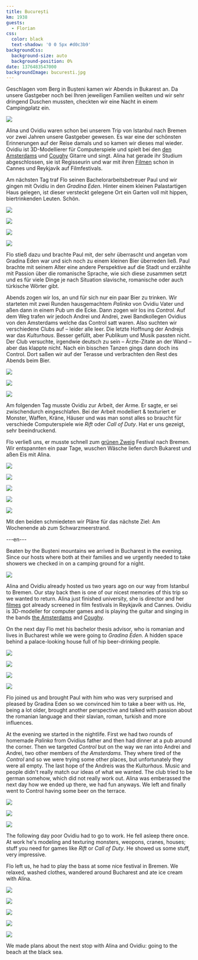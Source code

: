 ```yaml
---
title: București
km: 1938
guests:
  - Florian
css:
  color: black
  text-shadow: '0 0 5px #d0c3b9'
backgroundCss:
  background-size: auto
  background-position: 0%
date: 1376483547000
backgroundImage: bucuresti.jpg
---
```


Geschlagen vom Berg in Bușteni kamen wir Abends in Bukarest an. Da unsere Gastgeber noch bei Ihren jeweiligen Familien weilten und wir sehr dringend Duschen mussten, checkten wir eine Nacht in einem Campingplatz ein.

![](IMG_3051)

Alina und Ovidiu waren schon bei unserem Trip von Istanbul nach Bremen vor zwei Jahren unsere Gastgeber gewesen. Es war eine der schönsten Erinnerungen auf der Reise damals und so kamen wir dieses mal wieder. Ovidiu ist 3D-Modellierer für Computerspiele und spielt bei den [den Amsterdams](http://en.wikipedia.org/wiki/The_Amsterdams) und [Coughy](https://www.facebook.com/CoughyCoughy) Gitarre und singt. Alina hat gerade ihr Studium abgeschlossen, sie ist Regisseurin und war mit ihren [Filmen](http://vimeo.com/alinamanolache) schon in Cannes und Reykjavík auf Filmfestivals.

Am nächsten Tag traf Flo seinen Bachelorarbeitsbetreuer Paul und wir gingen mit Ovidiu in den _Gradina Eden_. Hinter einem kleinen Palastartigen Haus gelegen, ist dieser versteckt gelegene Ort ein Garten voll mit hippen, biertrinkenden Leuten. Schön.

![](IMG_3081)

![](IMG_3084)

![](IMG_3068)

![](IMG_3090)

Flo stieß dazu und brachte Paul mit, der sehr überrascht und angetan vom Gradina Eden war und sich noch zu einem kleinen Bier überreden ließ. Paul brachte mit seinem Alter eine andere Perspektive auf die Stadt und erzählte mit Passion über die romanische Sprache, wie sich diese zusammen setzt und es für viele Dinge je nach Situation slavische, romanische oder auch türkische Wörter gibt.

Abends zogen wir los, an und für sich nur ein paar Bier zu trinken. Wir starteten mit zwei Runden hausgemachtem _Palinka_ von Ovidiu Vater und aßen dann in einem Pub um die Ecke. Dann zogen wir los ins _Control_. Auf dem Weg trafen wir jedoch Andrei und Andrei, zwei Bandkollegen Ovidius von den Amsterdams welche das Control satt waren. Also suchten wir verschiedene Clubs auf – leider alle leer. Die letzte Hoffnung der Andrejs war das _Kulturhaus_. Besser gefüllt, aber Publikum und Musik passten nicht. Der Club versuchte, irgendwie deutsch zu sein – Ärzte-Zitate an der Wand – aber das klappte nicht. Nach ein bisschen Tanzen gings dann doch ins Control. Dort saßen wir auf der Terasse und verbrachten den Rest des Abends beim Bier.

![](IMG_3138)

![](IMG_3140)

![](IMG_3215)

Am folgenden Tag musste Ovidiu zur Arbeit, der Arme. Er sagte, er sei zwischendurch eingeschlafen. Bei der Arbeit modelliert & texturiert er Monster, Waffen, Kräne, Häuser und was man sonst alles so braucht für verschiede Computerspiele wie _Rift_ oder _Call of Duty_. Hat er uns gezeigt, sehr beeindruckend.

Flo verließ uns, er musste schnell zum [grünen Zweig](http://gruenerzweig.orgizm.net/) Festival nach Bremen. Wir entspannten ein paar Tage, wuschen Wäsche liefen durch Bukarest und aßen Eis mit Alina.

![](IMG_3244)

![](IMG_3247)

![](IMG_3251)

![](IMG_3271)

![](IMG_3276)

Mit den beiden schmiedeten wir Pläne für das nächste Ziel: Am Wochenende ab zum Schwarzmeerstrand.

---en---

Beaten by the Bușteni mountains we arrived in Bucharest in the evening. Since our hosts where both at their families and we urgently needed to take showers we checked in on a camping ground for a night.

![](IMG_3051)

Alina and Ovidiu already hosted us two years ago on our way from Istanbul to Bremen. Our stay back then is one of our nicest memories of this trip so we wanted to return. Alina just finished university, she is director and her [filmes](http://vimeo.com/alinamanolache) got already screened in film festivals in Reykjavík and Cannes. Ovidiu is 3D-modeller for computer games and is playing the guitar and singing in the bands [the Amsterdams](http://en.wikipedia.org/wiki/The_Amsterdams) and [Coughy](https://www.facebook.com/CoughyCoughy).

On the next day Flo met his bachelor thesis advisor, who is romanian and lives in Bucharest while we were going to _Gradina Eden_. A hidden space behind a palace-looking house full of hip beer-drinking people.

![](IMG_3081)

![](IMG_3084)

![](IMG_3068)

![](IMG_3090)

Flo joined us and brought Paul with him who was very surprised and pleased by Gradina Eden so we convinced him to take a beer with us. He, being a lot older, brought another perspective and talked with passion about the romanian language and their slavian, roman, turkish and more influences.

At the evening we started in the nightlife. First we had two rounds of homemade _Palinka_ from Ovidius father and then had dinner at a pub around the corner. Then we targeted _Control_ but on the way we ran into Andrei and Andrei, two other members of _the Amsterdams_. They where tired of the _Control_ and so we were trying some other places, but unfortunately they were all empty. The last hope of the Andreis was the _Kulturhaus_. Music and people didn't really match our ideas of what we wanted. The club tried to be german somehow, which did not really work out. Alina was emberassed the next day how we ended up there, we had fun anyways. We left and finally went to Control having some beer on the terrace.

![](IMG_3138)

![](IMG_3140)

![](IMG_3215)

The following day poor Ovidiu had to go to work. He fell asleep there once. At work he's modeling and texturing monsters, weopons, cranes, houses; stuff you need for games like _Rift_ or _Call of Duty_. He showed us some stuff, very impressive.

Flo left us, he had to play the bass at some nice festival in Bremen. We relaxed, washed clothes, wandered around Bucharest and ate ice cream with Alina.

![](IMG_3244)

![](IMG_3247)

![](IMG_3251)

![](IMG_3271)

![](IMG_3276)

We made plans about the next stop with Alina and Ovidiu: going to the beach at the black sea.
